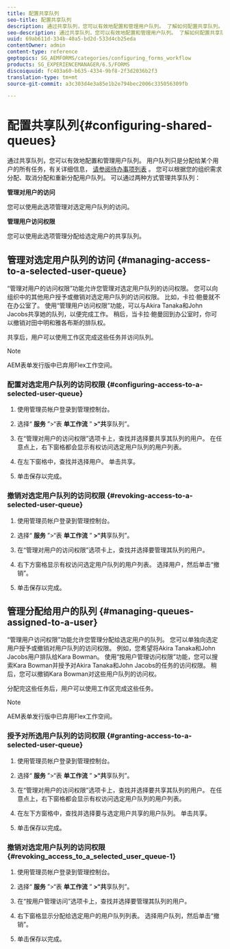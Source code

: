 ```yaml
---
title: 配置共享队列
seo-title: 配置共享队列
description: 通过共享队列，您可以有效地配置和管理用户队列。 了解如何配置共享队列。
seo-description: 通过共享队列，您可以有效地配置和管理用户队列。 了解如何配置共享队列。
uuid: 69ab611d-334b-40a5-bd2d-533d4cb25eda
contentOwner: admin
content-type: reference
geptopics: SG_AEMFORMS/categories/configuring_forms_workflow
products: SG_EXPERIENCEMANAGER/6.5/FORMS
discoiquuid: fc403a60-b635-4334-9bf8-2f3d2036b2f3
translation-type: tm+mt
source-git-commit: a3c303d4e3a85e1b2e794bec2006c335056309fb

---
```



# 配置共享队列{#configuring-shared-queues}

通过共享队列，您可以有效地配置和管理用户队列。 用户队列只是分配给某个用户的所有任务，有关详细信息， [请参阅待办事项列表](https://help.adobe.com/en_US/livecycle/11.0/WorkspaceHelp/WS92d06802c76abadb-2b6ab502126beb6ba2f-7ffc.2.html) 。 您可以根据您的组织需求分配、取消分配和重新分配用户队列。 可以通过两种方式管理共享队列：

**管理对用户的访问**

您可以使用此选项管理对选定用户队列的访问。

**管理用户访问权限**

您可以使用此选项管理分配给选定用户的共享队列。

## 管理对选定用户队列的访问 {#managing-access-to-a-selected-user-queue}

“管理对用户的访问权限”功能允许您管理对选定用户队列的访问权限。 您可以向组织中的其他用户授予或撤销对选定用户队列的访问权限。 比如，卡拉·鲍曼就不在办公室了。 使用“管理用户访问权限”功能，可以与Akira Tanaka和John Jacobs共享她的队列，以便完成工作。 稍后，当卡拉·鲍曼回到办公室时，你可以撤销对田中明和雅各布斯的排队权。

共享后，用户可以使用工作区完成这些任务并访问队列。

>[!NOTE]
>
>AEM表单发行版中已弃用Flex工作空间。

### 配置对选定用户队列的访问权限 {#configuring-access-to-a-selected-user-queue}

1. 使用管理员帐户登录到管理控制台。
1. 选择“ **服务** ”>“表 **单工作流** ” **>“共**&#x200B;享队列”。

1. 在“管理对用户的访问权限”选项卡上，查找并选择要共享其队列的用户。 在任意点上，右下窗格都会显示有权访问选定用户队列的用户列表。
1. 在左下窗格中，查找并选择用户。 单击共享。
1. 单击保存以完成。

### 撤销对选定用户队列的访问权限 {#revoking-access-to-a-selected-user-queue}

1. 使用管理员帐户登录到管理控制台。
1. 选择“ **服务** ”>“表 **单工作流** ” **>“共**&#x200B;享队列”。

1. 在“管理对用户的访问权限”选项卡上，查找并选择要管理其队列的用户。
1. 右下方窗格显示有权访问选定用户队列的用户列表。 选择用户，然后单击“撤销”。
1. 单击保存以完成。

## 管理分配给用户的队列 {#managing-queues-assigned-to-a-user}

“管理用户访问权限”功能允许您管理分配给选定用户的队列。 您可以单独向选定用户授予或撤销对用户队列的访问权限。 例如，您希望将Akira Tanaka和John Jacobs用户排队给Kara Bowman。 使用“按用户管理访问权限”功能，您可以搜索Kara Bowman并授予对Akira Tanaka和John Jacobs的任务的访问权限。 稍后，您可以撤销Kara Bowman对这些用户队列的访问权。

分配完这些任务后，用户可以使用工作区完成这些任务。

>[!NOTE]
>
>AEM表单发行版中已弃用Flex工作空间。

### 授予对所选用户队列的访问权限 {#granting-access-to-a-selected-user-queue}

1. 使用管理员帐户登录到管理控制台。
1. 选择“ **服务** ”>“表 **单工作流** ” **>“共**&#x200B;享队列”。

1. 在“管理对用户的访问权限”选项卡上，查找并选择要共享其队列的用户。 在任意点上，右下窗格都会显示有权访问选定用户队列的用户列表。
1. 在左下方窗格中，查找并选择要与选定用户共享的用户队列。 单击共享。
1. 单击保存以完成。

### 撤销对选定用户队列的访问权限 {#revoking_access_to_a_selected_user_queue-1}

1. 使用管理员帐户登录到管理控制台。
1. 选择“ **服务** ”>“表 **单工作流** ” **>“共**&#x200B;享队列”。

1. 在“按用户管理访问”选项卡上，查找并选择要管理其队列的用户。
1. 右下窗格显示分配给选定用户的用户队列列表。 选择用户队列，然后单击“撤销”。
1. 单击保存以完成。

